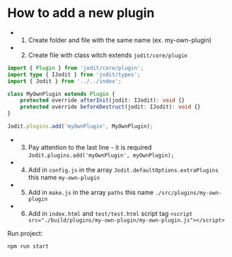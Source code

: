 # How to add a new plugin

-   1. Create folder and file with the same name (ex. my-own-plugin)
-   2. Create file with class witch extends `jodit/core/plugin`

```ts
import { Plugin } from 'jodit/core/plugin';
import type { IJodit } from 'jodit/types';
import { Jodit } from '../../index';

class MyOwnPlugin extends Plugin {
	protected override afterInit(jodit: IJodit): void {}
	protected override beforeDestruct(jodit: IJodit): void {}
}

Jodit.plugins.add('myOwnPlugin', MyOwnPlugin);
```

-   3. Pay attention to the last line - it is required `Jodit.plugins.add('myOwnPlugin', myOwnPlugin);`
-   4. Add in `config.js` in the array `Jodit.defaultOptions.extraPlugins` this name `my-own-plugin`
-   5. Add in `make.js` in the array `paths` this name `./src/plugins/my-own-plugin`
-   6. Add in `index.html` and `test/test.html` script tag `<script src="./build/plugins/my-own-plugin/my-own-plugin.js"></script>`

Run project:

```bash
npm run start
```
